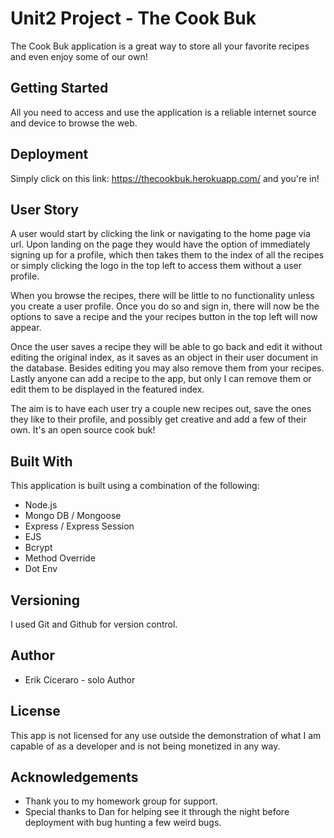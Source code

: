 # Unit2 Project - The Cook Buk

The Cook Buk application is a great way to store all your favorite recipes and even enjoy some of our own!


## Getting Started

All you need to access and use the application is a reliable internet source and device to browse the web.


## Deployment

Simply click on this link: https://thecookbuk.herokuapp.com/ and you're in!


## User Story

A user would start by clicking the link or navigating to the home page via url. Upon landing on the page they would have the option of immediately signing up for a profile, which then takes them to the index of all the recipes or simply clicking the logo in the top left to access them without a user profile.

When you browse the recipes, there will be little to no functionality unless you create a user profile. Once you do so and sign in, there will now be the options to save a recipe and the your recipes button in the top left will now appear.

Once the user saves a recipe they will be able to go back and edit it without editing the original index, as it saves as an object in their user document in the database. Besides editing you may also remove them from your recipes. Lastly anyone can add a recipe to the app, but only I can remove them or edit them to be displayed in the featured index.

The aim is to have each user try a couple new recipes out, save the ones they like to their profile, and possibly get creative and add a few of their own. It's an open source cook buk!


## Built With

This application is built using a combination of the following:

  * Node.js
  * Mongo DB / Mongoose
  * Express / Express Session
  * EJS
  * Bcrypt
  * Method Override
  * Dot Env


## Versioning

I used Git and Github for version control.


## Author

  * Erik Ciceraro - solo Author


## License

This app is not licensed for any use outside the demonstration of what I am capable of as a developer and is not being monetized in any way.


## Acknowledgements

  * Thank you to my homework group for support.
  * Special thanks to Dan for helping see it through the night before deployment with bug hunting a few weird bugs.  
